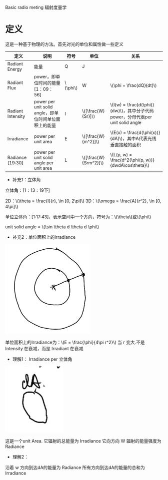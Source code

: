 Basic radio meting 辐射度量学

# 定义

这是一种基于物理的方法。首先对光的单位和属性做一些定义

|定义|说明|符号|单位|关系|
|---|---|---|---|---|
|Radiant Energy|能量| Q| J||
|Radiant Flux|power，即单位时间的能量[1：09：56]|\\(\phi\\)|W|\\(\phi = \frac{dQ}{dt}\\)|
|Radiant Intensity|power per unit solid angle，即单位时间单位面积上的能量|I|\\([\frac{W}{Sr}]\\)|\\(I(w) = \frac{d(\phi)}{dw}\\)，其中分子代码power，分母代表per unit solid angle|
|Irradiance|power per unit area|E|\\([\frac{W}{m^2}]\\)|\\(E(x) = \frac{d(\phi(x))}{dA}\\)，其中A代表光线垂直接触的面积|
|Radiance [19:30]|power per unit solid angle per unit area|L|\\([\frac{W}{Srm^2}]\\)|\\(L(p, w) = \frac{d^2(\phi(p, w))}{dwdA\cos\theta}\\)|

- 补充1：立体角

立体角：[1：13：19下]

2D：\\(\theta = \frac{l}{r}, \in [0, 2\pi]\\)
3D：\\(\omega = \frac{A}{r^2}, \in [0, 4\pi]\\)

单位立体角：[1:17:43]，表示空间中一个方向，符号为：\\(\theta\\)或\\(\phi\\)

unit solid angle = \\(\sin \theta d \theta d \phi\\)

- 补充2：单位面积上的Irradiance

![](../assets/18.PNG)

单位面积上的Irradiance为：\\(E = \frac{\phi}{4\pi r^2}\\)
当 r 变大.不是 Intensity 在衰减，而是 Irradiant 在衰减

- 理解1： Irradiance per 立体角

![](../assets/19.PNG)

这是一个unit Area.
它辐射的总能量为 Irradiance
它向方向 W 辐射的能量强度为 Radiance

- 理解2：

沿着 w 方向到达dA的能量为 Radiance
所有方向到达dA的能量的总和为 Irradiance


